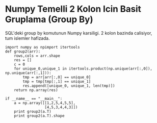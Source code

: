 # Numpy Temelli 2 Kolon Icin Basit Gruplama (Group By)

SQL'deki group by komutunun Numpy karsiligi. 2 kolon bazinda
calisiyor, tum islemler hafizada.

```
import numpy as npimport itertools
def group2(arr):
    rows,cols = arr.shape
    res = []
    c = 0
    for unique_0,unique_1 in itertools.product(np.unique(arr[:,0]), np.unique(arr[:,1])):
        tmp = arr[arr[:,0] == unique_0]
        tmp = tmp[tmp[:,1] == unique_1]
        res.append([unique_0, unique_1, len(tmp)])
    return np.array(res)

if __name__ == "__main__":
    a = np.array([[1,2,5,4,5,5],
                  [4,5,3,4,4,3]])
    print group2(a.T)
    print group2(a.T).shape
```
